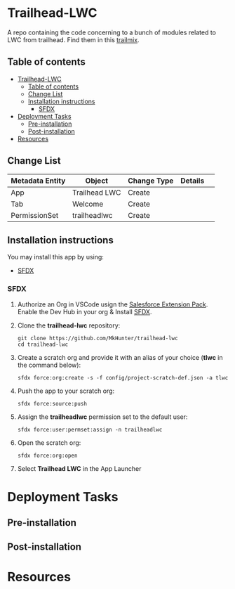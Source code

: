 # Trailhead-LWC
A repo containing the code concerning to a bunch of modules related to LWC from trailhead. Find them in this [trailmix](https://trailhead.salesforce.com/users/milopez/trailmixes/trailhead-lwc).

## Table of contents

- [Trailhead-LWC](#trailhead-lwc)
  - [Table of contents](#table-of-contents)
  - [Change List](#change-list)
  - [Installation instructions](#installation-instructions)
    - [SFDX](#sfdx)
- [Deployment Tasks](#deployment-tasks)
  - [Pre-installation](#pre-installation)
  - [Post-installation](#post-installation)
- [Resources](#resources)

## Change List

| Metadata Entity | Object                                 | Change Type | Details |   |
|-----------------|----------------------------------------|-------------|---------|---|
| App             | Trailhead LWC                          | Create      |         |   |
| Tab             | Welcome                                | Create      |         |   |
| PermissionSet   | trailheadlwc                           | Create      |         |   |

## Installation instructions

You may install this app by using:
- [SFDX](#sfdx)

### SFDX
1. Authorize an Org in VSCode usign the [Salesforce Extension Pack](https://marketplace.visualstudio.com/items?itemName=salesforce.salesforcedx-vscode). Enable the Dev Hub in your org & Install [SFDX](https://developer.salesforce.com/docs/atlas.en-us.sfdx_setup.meta/sfdx_setup/sfdx_setup_install_cli.htm).

2. Clone the **trailhead-lwc** repository:
    ```
    git clone https://github.com/MkHunter/trailhead-lwc
    cd trailhead-lwc
    ```

3. Create a scratch org and provide it with an alias of your choice (**tlwc** in the command below):
    ```
    sfdx force:org:create -s -f config/project-scratch-def.json -a tlwc
    ```

4. Push the app to your scratch org:
    ```
    sfdx force:source:push
    ```

5. Assign the **trailheadlwc** permission set to the default user:
    ```
    sfdx force:user:permset:assign -n trailheadlwc
    ```

6. Open the scratch org:
    ```
    sfdx force:org:open
    ```

7.  Select **Trailhead LWC** in the App Launcher

# Deployment Tasks
## Pre-installation
## Post-installation

# Resources
